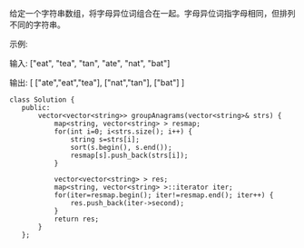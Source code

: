 给定一个字符串数组，将字母异位词组合在一起。字母异位词指字母相同，但排列不同的字符串。

示例:

输入: ["eat", "tea", "tan", "ate", "nat", "bat"]

输出:
[
  ["ate","eat","tea"],
  ["nat","tan"],
  ["bat"]
]
```
class Solution {
   public:
       vector<vector<string>> groupAnagrams(vector<string>& strs) {
           map<string, vector<string> > resmap;
           for(int i=0; i<strs.size(); i++) {
               string s=strs[i];
               sort(s.begin(), s.end());
               resmap[s].push_back(strs[i]);
           }
           
           vector<vector<string> > res;
           map<string, vector<string> >::iterator iter;
           for(iter=resmap.begin(); iter!=resmap.end(); iter++) {
               res.push_back(iter->second);
           }
           return res;
       }
   };
```
